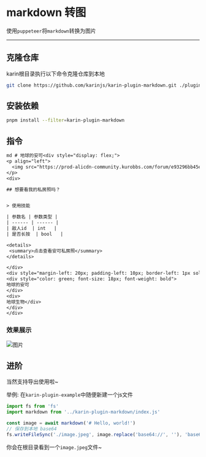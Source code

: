 # markdown 转图

使用`puppeteer`将`markdown`转换为图片

---

## 克隆仓库

karin根目录执行以下命令克隆仓库到本地

```bash
git clone https://github.com/karinjs/karin-plugin-markdown.git ./plugins/karin-plugin-markdown
```

## 安装依赖

```bash
pnpm install --filter=karin-plugin-markdown
```

## 指令

```txt
md # 地球的安可<div style="display: flex;">
<p align="left">
  <img src="https://prod-alicdn-community.kurobbs.com/forum/e93296bb45e74a0e9e523120e317794620240521.png" width="700" height="700" align="center">
</p>
<div>

## 想要看我的私房照吗？


> 使用技能

| 参数名 | 参数类型 |
| ------ | ------ |
| 敌人id  | int   |
| 是否长按  | bool   |

<details>
 <summary>点击查看安可私房照</summary>
</details>

</div>
<div style="margin-left: 20px; padding-left: 10px; border-left: 1px solid grey;">
<div style="color: green; font-size: 18px; font-weight: bold">
地球的安可
</div>
<div>
地球生物</div>
</div>
</div>
```

### 效果展示

![图片][效果展示]

## 进阶

当然支持导出使用啦~

举例: 在`karin-plugin-example`中随便新建一个js文件

```js
import fs from 'fs'
import markdown from '../karin-plugin-markdown/index.js'

const image = await markdown('# Hello, world!')
// 保存到本地 base64
fs.writeFileSync('./image.jpeg', image.replace('base64://', ''), 'base64')

```

你会在根目录看到一个`image.jpeg`文件~

[效果展示]: https://gchat.qpic.cn/gchatpic_new/473893141/2171986905-3016544360-EFA0C041E2496809C8369DCACE68A1E1/0?term=2&is_origin=1
